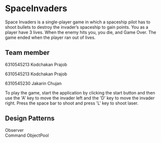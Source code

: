 # SpaceInvaders
Space Invaders is a single-player game in which a spaceship pilot has to shoot bullets to destroy the invader’s spaceship to gain points. You as a player have 3 lives. When the enemy hits you, you die, and Game Over. The game ended when the player ran out of lives.


## Team member


6310545213 Kodchakan Prajob


6310545213 Kodchakan Prajob


6310545230 Jakarin Chujan



To play the game, start the application by clicking the start button and then use the 'A' key to move the invader left and the 'D' key to move the invader right. Press the space bar to shoot and press 'L' key to shoot laser. 

## Design Patterns 
Observer  
Command 
ObjectPool 
